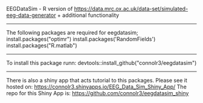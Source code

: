 EEGDataSim - R version of https://data.mrc.ox.ac.uk/data-set/simulated-eeg-data-generator + additional functionality
__________________
The following packages are required for eegdatasim;
install.packages("optimr")
install.packages('RandomFields')
install.packages("R.matlab")
__________________
To install this package runn:
devtools::install_github("connolr3/eegdatasim")
__________________
There is also a shiny app that acts tutorial to this packages. Please see it hosted on: https://connolr3.shinyapps.io/EEG_Data_Sim_Shiny_App/
The repo for this Shiny App is: https://github.com/connolr3/eegdatasim_shiny

